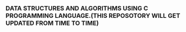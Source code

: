 ### DATA STRUCTURES AND ALGORITHMS USING C PROGRAMMING LANGUAGE.(THIS REPOSOTORY WILL GET UPDATED FROM TIME TO TIME)
